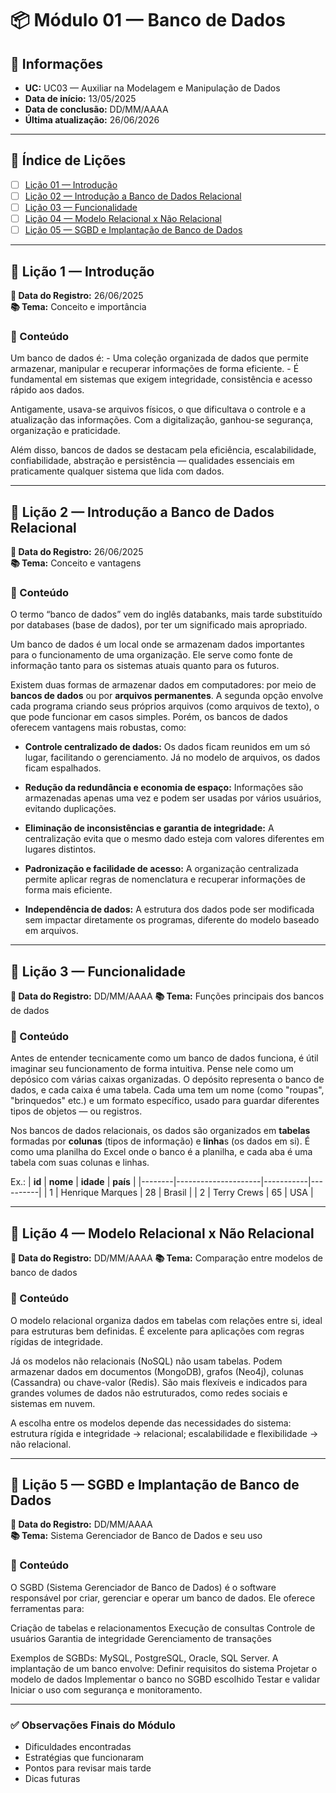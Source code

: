 # 📦 Módulo 01 — Banco de Dados

## 📅 Informações
- **UC:** UC03 — Auxiliar na Modelagem e Manipulação de Dados
- **Data de início:** 13/05/2025  
- **Data de conclusão:** DD/MM/AAAA  
- **Última atualização:** 26/06/2026

---

## 📖 Índice de Lições

- [ ] [Lição 01 — Introdução](#-lição-1--introdução)
- [ ] [Lição 02 — Introdução a Banco de Dados Relacional](#-lição-2--introdução-a-banco-de-dados-relacional)
- [ ] [Lição 03 — Funcionalidade](#-lição-3--funcionalidade)
- [ ] [Lição 04 — Modelo Relacional x Não Relacional](#-lição-4--modelo-relacional-x-não-relacional)
- [ ] [Lição 05 — SGBD e Implantação de Banco de Dados](#-lição-5--sgbd-e-implantação-de-banco-de-dados)

---

## 📘 Lição 1 — Introdução

**📅 Data do Registro:** 26/06/2025  
**📚 Tema:** Conceito e importância

### 📝 Conteúdo

Um banco de dados é:
    - Uma coleção organizada de dados que permite armazenar, manipular e recuperar informações de forma eficiente.
    - É fundamental em sistemas que exigem integridade, consistência e acesso rápido aos dados.

Antigamente, usava-se arquivos físicos, o que dificultava o controle e a atualização das informações. Com a digitalização, ganhou-se segurança, organização e praticidade.

Além disso, bancos de dados se destacam pela eficiência, escalabilidade, confiabilidade, abstração e persistência — qualidades essenciais em praticamente qualquer sistema que lida com dados.

---

## 📘 Lição 2 — Introdução a Banco de Dados Relacional

**📅 Data do Registro:** 26/06/2025  
**📚 Tema:** Conceito e vantagens

### 📝 Conteúdo

O termo “banco de dados” vem do inglês databanks, mais tarde substituído por databases (base de dados), por ter um significado mais apropriado.

Um banco de dados é um local onde se armazenam dados importantes para o funcionamento de uma organização. Ele serve como fonte de informação tanto para os sistemas atuais quanto para os futuros.

Existem duas formas de armazenar dados em computadores: por meio de **bancos de dados** ou por **arquivos permanentes**. A segunda opção envolve cada programa criando seus próprios arquivos (como arquivos de texto), o que pode funcionar em casos simples. Porém, os bancos de dados oferecem vantagens mais robustas, como:

- **Controle centralizado de dados:**
    Os dados ficam reunidos em um só lugar, facilitando o gerenciamento. Já no modelo de arquivos, os dados ficam espalhados.

- **Redução da redundância e economia de espaço:**
    Informações são armazenadas apenas uma vez e podem ser usadas por vários usuários, evitando duplicações.

- **Eliminação de inconsistências e garantia de integridade:**
    A centralização evita que o mesmo dado esteja com valores diferentes em lugares distintos.

- **Padronização e facilidade de acesso:**
    A organização centralizada permite aplicar regras de nomenclatura e recuperar informações de forma mais eficiente.

- **Independência de dados:**
    A estrutura dos dados pode ser modificada sem impactar diretamente os programas, diferente do modelo baseado em arquivos.

---

## 📘 Lição 3 — Funcionalidade

**📅 Data do Registro:** DD/MM/AAAA
**📚 Tema:** Funções principais dos bancos de dados

### 📝 Conteúdo

Antes de entender tecnicamente como um banco de dados funciona, é útil imaginar seu funcionamento de forma intuitiva. Pense nele como um depósico com várias caixas organizadas. O depósito representa o banco de dados, e cada caixa é uma tabela. Cada uma tem um nome (como "roupas", "brinquedos" etc.) e um formato específico, usado para guardar diferentes tipos de objetos — ou registros.

Nos bancos de dados relacionais, os dados são organizados em **tabelas** formadas por **colunas** (tipos de informação) e **linha**s (os dados em si). É como uma planilha do Excel onde o banco é a planilha, e cada aba é uma tabela com suas colunas e linhas.

Ex.: 
| **id** | **nome**            | **idade** | **país** |
|--------|---------------------|-----------|----------|
| 1      | Henrique Marques    | 28        | Brasil   |
| 2      | Terry Crews         | 65        | USA      |


---

## 📘 Lição 4 — Modelo Relacional x Não Relacional

**📅 Data do Registro:** DD/MM/AAAA
**📚 Tema:** Comparação entre modelos de banco de dados

### 📝 Conteúdo

O modelo relacional organiza dados em tabelas com relações entre si, ideal para estruturas bem definidas. É excelente para aplicações com regras rígidas de integridade.

Já os modelos não relacionais (NoSQL) não usam tabelas. Podem armazenar dados em documentos (MongoDB), grafos (Neo4j), colunas (Cassandra) ou chave-valor (Redis). São mais flexíveis e indicados para grandes volumes de dados não estruturados, como redes sociais e sistemas em nuvem.

A escolha entre os modelos depende das necessidades do sistema: estrutura rígida e integridade → relacional; escalabilidade e flexibilidade → não relacional.

---

## 📘 Lição 5 — SGBD e Implantação de Banco de Dados

**📅 Data do Registro:** DD/MM/AAAA  
**📚 Tema:** Sistema Gerenciador de Banco de Dados e seu uso

### 📝 Conteúdo

O SGBD (Sistema Gerenciador de Banco de Dados) é o software responsável por criar, gerenciar e operar um banco de dados. Ele oferece ferramentas para:

Criação de tabelas e relacionamentos
Execução de consultas
Controle de usuários
Garantia de integridade
Gerenciamento de transações

Exemplos de SGBDs: MySQL, PostgreSQL, Oracle, SQL Server.
A implantação de um banco envolve:
Definir requisitos do sistema
Projetar o modelo de dados
Implementar o banco no SGBD escolhido
Testar e validar
Iniciar o uso com segurança e monitoramento.

---

### ✅ Observações Finais do Módulo

- Dificuldades encontradas  
- Estratégias que funcionaram  
- Pontos para revisar mais tarde  
- Dicas futuras
